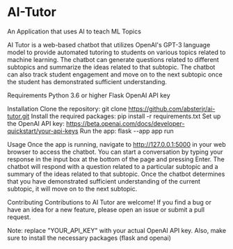 # AI-Tutor
An Application that uses AI to teach ML Topics

AI Tutor is a web-based chatbot that utilizes OpenAI's GPT-3 language model to provide automated tutoring to students on various topics related to machine learning. The chatbot can generate questions related to different subtopics and summarize the ideas related to that subtopic. The chatbot can also track student engagement and move on to the next subtopic once the student has demonstrated sufficient understanding.

Requirements
Python 3.6 or higher
Flask
OpenAI API key


Installation
Clone the repository: git clone https://github.com/absterjr/ai-tutor.git
Install the required packages: pip install -r requirements.txt
Set up the OpenAI API key: https://beta.openai.com/docs/developer-quickstart/your-api-keys
Run the app: flask --app app run

Usage
Once the app is running, navigate to http://127.0.0.1:5000 in your web browser to access the chatbot. You can start a conversation by typing your response in the input box at the bottom of the page and pressing Enter. The chatbot will respond with a question related to a particular subtopic and a summary of the ideas related to that subtopic. Once the chatbot determines that you have demonstrated sufficient understanding of the current subtopic, it will move on to the next subtopic.

Contributing
Contributions to AI Tutor are welcome! If you find a bug or have an idea for a new feature, please open an issue or submit a pull request. 


Note: replace "YOUR_API_KEY" with your actual OpenAI API key. Also, make sure to install the necessary packages (flask and openai)
